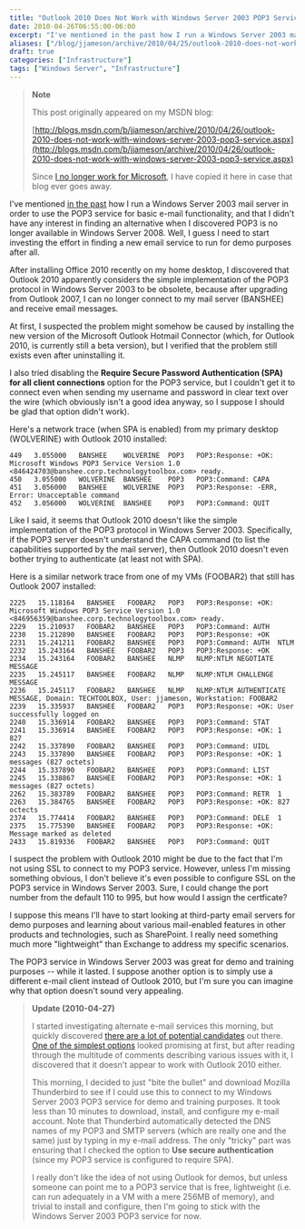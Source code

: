 ```yaml
---
title: "Outlook 2010 Does Not Work with Windows Server 2003 POP3 Service"
date: 2010-04-26T06:55:00-06:00
excerpt: "I've mentioned in the past how I run a Windows Server 2003 mail server in order to use the POP3 service for basic e-mail functionality, and that I didn't have any interest in finding an alternative when I discovered POP3 is no longer available in Windows..."
aliases: ["/blog/jjameson/archive/2010/04/25/outlook-2010-does-not-work-with-windows-server-2003-pop3-service.aspx", "/blog/jjameson/archive/2010/04/26/outlook-2010-does-not-work-with-windows-server-2003-pop3-service.aspx"]
draft: true
categories: ["Infrastructure"]
tags: ["Windows Server", "Infrastructure"]
---
```


> **Note**
>
> This post originally appeared on my MSDN blog:
>
> [http://blogs.msdn.com/b/jjameson/archive/2010/04/26/outlook-2010-does-not-work-with-windows-server-2003-pop3-service.aspx](http://blogs.msdn.com/b/jjameson/archive/2010/04/26/outlook-2010-does-not-work-with-windows-server-2003-pop3-service.aspx)
>
> Since [I no longer work for Microsoft](/blog/jjameson/2011/09/02/last-day-with-microsoft), I have copied it here in case that blog ever goes away.

I've mentioned [in the past](/blog/jjameson/2009/09/14/the-jameson-datacenter) how I run a Windows Server 2003 mail server in order to use the POP3 service for basic e-mail functionality, and that I didn't have any interest in finding an alternative when I discovered POP3 is no longer available in Windows Server 2008. Well, I guess I need to start investing the effort in finding a new email service to run for demo purposes after all.

After installing Office 2010 recently on my home desktop, I discovered that Outlook 2010 apparently considers the simple implementation of the POP3 protocol in Windows Server 2003 to be obsolete, because after upgrading from Outlook 2007, I can no longer connect to my mail server (BANSHEE) and receive email messages.

At first, I suspected the problem might somehow be caused by installing the new version of the Microsoft Outlook Hotmail Connector (which, for Outlook 2010, is currently still a beta version), but I verified that the problem still exists even after uninstalling it.

I also tried disabling the **Require Secure Password Authentication (SPA) for all client connections** option for the POP3 service, but I couldn't get it to connect even when sending my username and password in clear text over the wire (which obviously isn't a good idea anyway, so I suppose I should be glad that option didn't work).

Here's a network trace (when SPA is enabled) from my primary desktop (WOLVERINE) with Outlook 2010 installed:

```
449   3.055000   BANSHEE    WOLVERINE  POP3   POP3:Response: +OK: Microsoft Windows POP3 Service Version 1.0 <846424703@banshee.corp.technologytoolbox.com> ready.
450   3.055000   WOLVERINE  BANSHEE    POP3   POP3:Command: CAPA 
451   3.056000   BANSHEE    WOLVERINE  POP3   POP3:Response: -ERR, Error: Unacceptable command
452   3.056000   WOLVERINE  BANSHEE    POP3   POP3:Command: QUIT
```

Like I said, it seems that Outlook 2010 doesn't like the simple implementation of the POP3 protocol in Windows Server 2003. Specifically, if the POP3 server doesn't understand the CAPA command (to list the capabilities supported by the mail server), then Outlook 2010 doesn't even bother trying to authenticate (at least not with SPA).

Here is a similar network trace from one of my VMs (FOOBAR2) that still has Outlook 2007 installed:

```
2225   15.118164   BANSHEE   FOOBAR2   POP3   POP3:Response: +OK: Microsoft Windows POP3 Service Version 1.0 <846956359@banshee.corp.technologytoolbox.com> ready.
2229   15.210937   FOOBAR2   BANSHEE   POP3   POP3:Command: AUTH  
2230   15.212890   BANSHEE   FOOBAR2   POP3   POP3:Response: +OK
2231   15.241211   FOOBAR2   BANSHEE   POP3   POP3:Command: AUTH  NTLM
2232   15.243164   BANSHEE   FOOBAR2   POP3   POP3:Response: +OK
2234   15.243164   FOOBAR2   BANSHEE   NLMP   NLMP:NTLM NEGOTIATE MESSAGE
2235   15.245117   BANSHEE   FOOBAR2   NLMP   NLMP:NTLM CHALLENGE MESSAGE
2236   15.245117   FOOBAR2   BANSHEE   NLMP   NLMP:NTLM AUTHENTICATE MESSAGE, Domain: TECHTOOLBOX, User: jjameson, Workstation: FOOBAR2
2239   15.335937   BANSHEE   FOOBAR2   POP3   POP3:Response: +OK: User successfully logged on
2240   15.336914   FOOBAR2   BANSHEE   POP3   POP3:Command: STAT 
2241   15.336914   BANSHEE   FOOBAR2   POP3   POP3:Response: +OK: 1 827
2242   15.337890   FOOBAR2   BANSHEE   POP3   POP3:Command: UIDL 
2243   15.337890   BANSHEE   FOOBAR2   POP3   POP3:Response: +OK: 1 messages (827 octets)
2244   15.337890   FOOBAR2   BANSHEE   POP3   POP3:Command: LIST 
2245   15.338867   BANSHEE   FOOBAR2   POP3   POP3:Response: +OK: 1 messages (827 octets)
2262   15.383789   FOOBAR2   BANSHEE   POP3   POP3:Command: RETR  1
2263   15.384765   BANSHEE   FOOBAR2   POP3   POP3:Response: +OK: 827 octects
2374   15.774414   FOOBAR2   BANSHEE   POP3   POP3:Command: DELE  1
2375   15.775390   BANSHEE   FOOBAR2   POP3   POP3:Response: +OK: Message marked as deleted
2433   15.819336   FOOBAR2   BANSHEE   POP3   POP3:Command: QUIT
```

I suspect the problem with Outlook 2010 might be due to the fact that I'm not using SSL to connect to my POP3 service. However, unless I'm missing something obvious, I don't believe it's even possible to configure SSL on the POP3 service in Windows Server 2003. Sure, I could change the port number from the default 110 to 995, but how would I assign the certficate?

I suppose this means I'll have to start looking at third-party email servers for demo purposes and learning about various mail-enabled features in other products and technologies, such as SharePoint. I really need something much more "lightweight" than Exchange to address my specific scenarios.

The POP3 service in Windows Server 2003 was great for demo and training purposes -- while it lasted. I suppose another option is to simply use a different e-mail client instead of Outlook 2010, but I'm sure you can imagine why that option doesn't sound very appealing.

> **Update (2010-04-27)**
>
> I started investigating alternate e-mail services this morning, but quickly discovered [there are a lot of potential candidates](http://www.emailman.com/win/servers.html) out there. [One of the simplest options](http://weblogs.asp.net/hpreishuber/archive/2008/04/30/visendo-smtp-pop3-extender-for-windows-2008-server.aspx) looked promising at first, but after reading through the multitude of comments describing various issues with it, I discovered that it doesn't appear to work with Outlook 2010 either.
>
> This morning, I decided to just "bite the bullet" and download Mozilla Thunderbird to see if I could use this to connect to my Windows Server 2003 POP3 service for demo and training purposes. It took less than 10 minutes to download, install, and configure my e-mail account. Note that Thunderbird automatically detected the DNS names of my POP3 and SMTP servers (which are really one and the same) just by typing in my e-mail address. The only "tricky" part was ensuring that I checked the option to **Use secure authentication** (since my POP3 service is configured to require SPA).
>
> I really don't like the idea of not using Outlook for demos, but unless someone can point me to a POP3 service that is free, lightweight (i.e. can run adequately in a VM with a mere 256MB of memory), and trivial to install and configure, then I'm going to stick with the Windows Server 2003 POP3 service for now.

